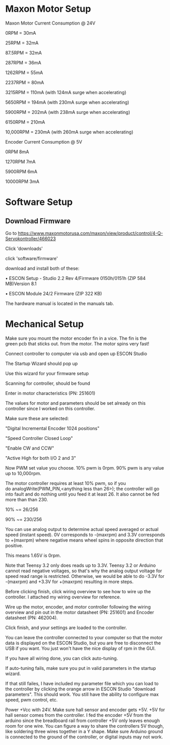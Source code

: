 # Maxon Motor Setup

Maxon Motor Current Consumption @ 24V

0RPM = 30mA

25RPM = 32mA

87.5RPM = 32mA

287RPM = 36mA

1262RPM = 55mA

2237RPM = 80mA

3215RPM = 110mA (with 124mA surge when accelerating)

5650RPM = 194mA (with 230mA surge when accelerating)

5900RPM = 202mA (with 238mA surge when accelerating)

6150RPM = 210mA

10,000RPM = 230mA (with 260mA surge when accelerating)

Encoder Current Consumption @ 5V

0RPM 8mA

1270RPM 7mA

5900RPM 6mA

10000RPM 3mA

# Software Setup

## Download Firmware

Go to https://www.maxonmotorusa.com/maxon/view/product/control/4-Q-Servokontroller/466023

Click 'downloads'

click 'software/firmware'

download and install both of these:

•	ESCON Setup - Studio 2.2 Rev 4/Firmware 0150h/0151h (ZIP 584 MB)Version 8.1

•	ESCON Module 24/2 Firmware (ZIP 322 KB) 

The hardware manual is located in the manuals tab.

# Mechanical Setup

Make sure you mount the motor encoder fin in a vice. The fin is the green pcb that sticks out. from the motor. The motor spins very fast!

Connect controller to computer via usb and open up ESCON Studio

The Startup Wizard should pop up

Use this wizard for your firmware setup

Scanning for controller, should be found

Enter in motor characteristics (PN: 251601)

The values for motor and parameters should be set already on this controller since I worked on this controller.

Make sure these are selected:

"Digital Incremental Encoder 1024 positions"

"Speed Controller Closed Loop"

"Enable CW and CCW"

"Active High for both I/O 2 and 3"

Now PWM set value you choose. 10% pwm is 0rpm. 90% pwm is any value up to 10,000rpm.

The motor controller requires at least 10% pwm, so if you do analogWrite(PWM_PIN,<anything less than 26>); the controller will go into fault and do nothing until you feed it at least 26. It also cannot be fed more than than 230.

10% ~= 26/256

90% ~= 230/256

You can use analog output to determine actual speed averaged or actual speed (instant speed). 0V corresponds to -(maxrpm) and 3.3V corresponds to +(maxrpm) where negative means wheel spins in opposite direction that positive.

This means 1.65V is 0rpm.

Note that Teensy 3.2 only does reads up to 3.3V. Teensy 3.2 or Arduino cannot read negative voltages, so that's why the analog output voltage for speed read range is restricted. Otherwise, we would be able to do -3.3V for -(maxrpm) and +3.3V for +(maxrpm) resulting in more steps.

Before clicking finish, click wiring overview to see how to wire up the controller. I attached my wiring overview for reference.

Wire up the motor, encoder, and motor controller following the wiring overview and pin out in the motor datasheet (PN: 251601) and Encoder datasheet (PN: 462004).

Click finish, and your settings are loaded to the controller.

You can leave the controller connected to your computer so that the motor data is displayed on the ESCON Studio, but you are free to disconnect the USB if you want. You just won't have the nice display of rpm in the GUI.

If you have all wiring done, you can click auto-tuning.

If auto-tuning fails, make sure you put in valid parameters in the startup wizard.

If that still failes, I have included my parameter file which you can load to the controller by clicking the orange arrow in ESCON Studio "download parameters". This should work. You still have the ability to configure max speed, pwm control, etc.

Power +Vcc with 24V. Make sure hall sensor and encoder gets +5V. +5V for hall sensor comes from the controller. I fed the encoder +5V from the arduino since the breadboard rail from controller +5V only leaves enough room for one wire. You can figure a way to share the controllers 5V though, like soldering three wires together in a Y shape.
Make sure Arduino ground is connected to the ground of the controller, or digital inputs may not work.
